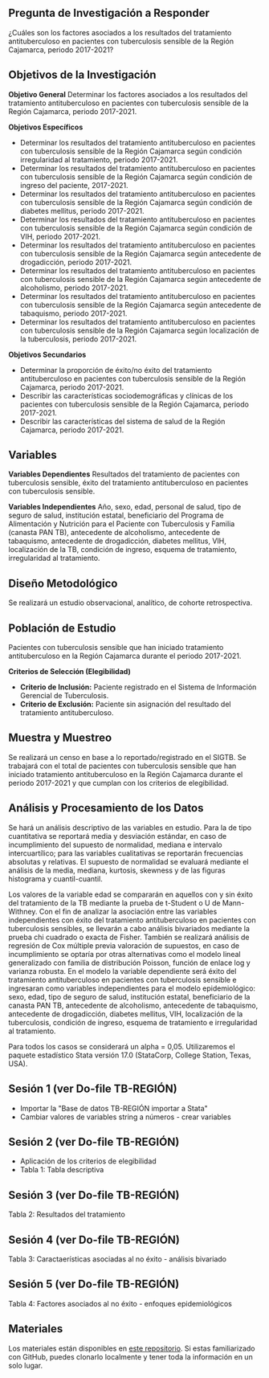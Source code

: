 ## **Pregunta de Investigación a Responder**
¿Cuáles son los factores asociados a los resultados del tratamiento antituberculoso en pacientes con tuberculosis sensible de la Región Cajamarca, periodo 2017-2021?

## **Objetivos de la Investigación**
**Objetivo General**
Determinar los factores asociados a los resultados del tratamiento antituberculoso en pacientes con tuberculosis sensible de la Región Cajamarca, periodo 2017-2021.

**Objetivos Específicos**
- Determinar los resultados del tratamiento antituberculoso en pacientes con tuberculosis sensible de la Región Cajamarca según condición irregularidad al tratamiento, periodo 2017-2021.
- Determinar los resultados del tratamiento antituberculoso en pacientes con tuberculosis sensible de la Región Cajamarca según condición de ingreso del paciente, 2017-2021.
- Determinar los resultados del tratamiento antituberculoso en pacientes con tuberculosis sensible de la Región Cajamarca según condición de diabetes mellitus, periodo 2017-2021.
- Determinar los resultados del tratamiento antituberculoso en pacientes con tuberculosis sensible de la Región Cajamarca según condición de VIH, periodo 2017-2021.
- Determinar los resultados del tratamiento antituberculoso en pacientes con tuberculosis sensible de la Región Cajamarca según antecedente de drogadicción, periodo 2017-2021.
- Determinar los resultados del tratamiento antituberculoso en pacientes con tuberculosis sensible de la Región Cajamarca según antecedente de alcoholismo, periodo 2017-2021.
- Determinar los resultados del tratamiento antituberculoso en pacientes con tuberculosis sensible de la Región Cajamarca según antecedente de tabaquismo, periodo 2017-2021.
- Determinar los resultados del tratamiento antituberculoso en pacientes con tuberculosis sensible de la Región Cajamarca según localización de la tuberculosis, periodo 2017-2021.

**Objetivos Secundarios**
- Determinar la proporción de éxito/no éxito del tratamiento antituberculoso en pacientes con tuberculosis sensible de la Región Cajamarca, periodo 2017-2021.
- Describir las características sociodemográficas y clínicas de los pacientes con tuberculosis sensible de la Región Cajamarca, periodo 2017-2021.
- Describir las características del sistema de salud de la Región Cajamarca, periodo 2017-2021.

## **Variables**
**Variables Dependientes**
Resultados del tratamiento de pacientes con tuberculosis sensible, éxito del tratamiento antituberculoso en pacientes con tuberculosis sensible.

**Variables Independientes**
Año, sexo, edad, personal de salud, tipo de seguro de salud, institución estatal, beneficiario del Programa de Alimentación y Nutrición para el Paciente con Tuberculosis y Familia (canasta PAN TB), antecedente de alcoholismo, antecedente de tabaquismo, antecedente de drogadicción, diabetes mellitus, VIH, localización de la TB, condición de ingreso, esquema de tratamiento, irregularidad al tratamiento.

## **Diseño Metodológico**
Se realizará un estudio observacional, analítico, de cohorte retrospectiva.

## **Población de Estudio**
Pacientes con tuberculosis sensible que han iniciado tratamiento antituberculoso en la Región Cajamarca durante el periodo 2017-2021.

**Criterios de Selección (Elegibilidad)**
- **Criterio de Inclusión:** Paciente registrado en el Sistema de Información Gerencial de Tuberculosis.
- **Criterio de Exclusión:** Paciente sin asignación del resultado del tratamiento antituberculoso.

## **Muestra y Muestreo**
Se realizará un censo en base a lo reportado/registrado en el SIGTB.  Se trabajará con el total de pacientes con tuberculosis sensible que han iniciado tratamiento antituberculoso en la Región Cajamarca durante el periodo 2017-2021 y que cumplan con los criterios de elegibilidad.

## **Análisis y Procesamiento de los Datos**
Se hará un análisis descriptivo de las variables en estudio. Para la de tipo cuantitativa se reportará media y desviación estándar, en caso de incumplimiento del supuesto de normalidad, mediana e intervalo intercuartílico; para las variables cualitativas se reportarán frecuencias absolutas y relativas. El supuesto de normalidad se evaluará mediante el análisis de la media, mediana, kurtosis, skewness y de las figuras histograma y cuantil-cuantil.

Los valores de la variable edad se compararán en aquellos con y sin éxito del tratamiento de la TB mediante la prueba de t-Student o U de Mann-Withney. Con el fin de analizar la asociación entre las variables independientes con éxito del tratamiento antituberculoso en pacientes con tuberculosis sensibles, se llevarán a cabo análisis bivariados mediante la prueba chi cuadrado o exacta de Fisher. También se realizará análisis de regresión de Cox múltiple previa valoración de supuestos, en caso de incumplimiento se optaría por otras alternativas como el modelo lineal generalizado con familia de distribución Poisson, función de enlace log y varianza robusta. En el modelo la variable dependiente será éxito del tratamiento antituberculoso en pacientes con tuberculosis sensible e ingresaran como variables independientes para el modelo epidemiológico: sexo, edad, tipo de seguro de salud, institución estatal, beneficiario de la canasta PAN TB, antecedente de alcoholismo, antecedente de tabaquismo, antecedente de drogadicción, diabetes mellitus, VIH, localización de la tuberculosis, condición de ingreso, esquema de tratamiento e irregularidad al tratamiento.

Para todos los casos se considerará un alpha = 0,05. Utilizaremos el paquete estadístico Stata versión 17.0 (StataCorp, College Station, Texas, USA).

## **Sesión 1** (ver Do-file TB-REGIÓN)
- Importar la "Base de datos TB-REGIÓN importar a Stata"
- Cambiar valores de variables string a números - crear variables

## **Sesión 2** (ver Do-file TB-REGIÓN)
- Aplicación de los criterios de elegibilidad
- Tabla 1: Tabla descriptiva

## **Sesión 3** (ver Do-file TB-REGIÓN)
Tabla 2: Resultados del tratamiento

## **Sesión 4** (ver Do-file TB-REGIÓN)
Tabla 3: Caractaerísticas asociadas al no éxito - análisis bivariado

## **Sesión 5** (ver Do-file TB-REGIÓN)
Tabla 4: Factores asociados al no éxito - enfoques epidemiológicos

## **Materiales**
Los materiales están disponibles en [este repositorio](https://github.com/jroquehenriquez/Analisis-de-una-base-de-datos "este repositorio"). Si estas familiarizado con GitHub, puedes clonarlo localmente y tener toda la información en un solo lugar.







